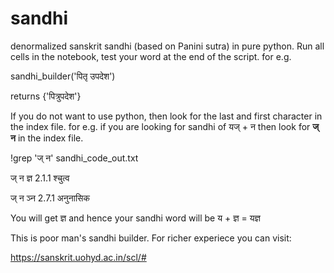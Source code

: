 # sandhi
denormalized sanskrit sandhi (based on Panini sutra) in pure python.
Run all cells in the notebook, test your word at the end of the script. for e.g.

sandhi_builder('पितृ उपदेश') 

returns {'पित्रुपदेश'}

If you do not want to use python, then look for the last and first character in the index file. for e.g.
if you are looking for sandhi of यज् + न then look for  **ज् न** in the index file. 

!grep 'ज् न' sandhi_code_out.txt

ज् न ज्ञ 2.1.1 श्चुत्व

ज् न ञ्न 2.7.1 अनुनासिक

You will get ज्ञ and hence your sandhi word will be 
य + ज्ञ = यज्ञ

This is poor man's sandhi builder. For richer experiece you can visit:

https://sanskrit.uohyd.ac.in/scl/#
